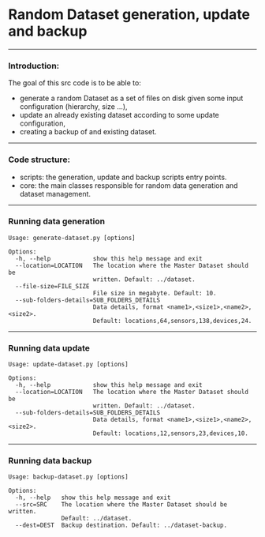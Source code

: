 # Random Dataset generation, update and backup

****
### Introduction:
The goal of this src code is to be able to:
- generate a random Dataset as a set of files on disk given some input configuration (hierarchy, size ...),
- update an already existing dataset according to some update configuration,
- creating a backup of and existing dataset.

****
### Code structure:
- scripts: the generation, update and backup scripts entry points.
- core: the main classes responsible for random data generation and dataset management.

****
### Running data generation 

```
Usage: generate-dataset.py [options]

Options:
  -h, --help            show this help message and exit
  --location=LOCATION   The location where the Master Dataset should be
                        written. Default: ../dataset.
  --file-size=FILE_SIZE
                        File size in megabyte. Default: 10.
  --sub-folders-details=SUB_FOLDERS_DETAILS
                        Data details, format <name1>,<size1>,<name2>,<size2>.
                        Default: locations,64,sensors,138,devices,24.
```

****
### Running data update

```
Usage: update-dataset.py [options]

Options:
  -h, --help            show this help message and exit
  --location=LOCATION   The location where the Master Dataset should be
                        written. Default: ../dataset.
  --sub-folders-details=SUB_FOLDERS_DETAILS
                        Data details, format <name1>,<size1>,<name2>,<size2>.
                        Default: locations,12,sensors,23,devices,10.

```

****
### Running data backup

```
Usage: backup-dataset.py [options]

Options:
  -h, --help   show this help message and exit
  --src=SRC    The location where the Master Dataset should be written.
               Default: ../dataset.
  --dest=DEST  Backup destination. Default: ../dataset-backup.
```

